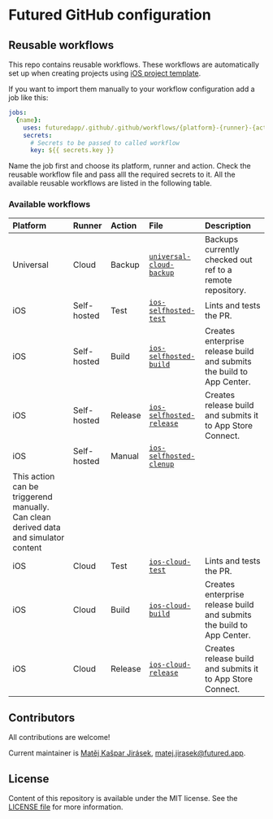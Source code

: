 # Futured GitHub configuration

## Reusable workflows

This repo contains reusable workflows. These workflows are automatically
set up when creating projects using
[iOS project template](https://github.com/futuredapp/iOS-project-template).

If you want to import them manually to your workflow configuration add a job like this:

```yml
jobs:
  {name}:
    uses: futuredapp/.github/.github/workflows/{platform}-{runner}-{action}.yml@main
    secrets:
      # Secrets to be passed to called workflow
      key: ${{ secrets.key }}
```

Name the job first and choose its platform, runner and action.
Check the reusable workflow file and pass alll the required secrets to it.
All the available reusable workflows are listed in the following table.

### Available workflows

|Platform  |Runner      |Action  |File                                                                     |Description                                                           |
|:---------|:-----------|:-------|:------------------------------------------------------------------------|:---------------------------------------------------------------------|
|Universal |Cloud       |Backup  |[`universal-cloud-backup`](.github/workflows/universal-cloud-backup.yml) |Backups currently checked out ref to a remote repository.             |
|iOS       |Self-hosted |Test    |[`ios-selfhosted-test`](.github/workflows/ios-selfhosted-test.yml)       |Lints and tests the PR.                                               |
|iOS       |Self-hosted |Build   |[`ios-selfhosted-build`](.github/workflows/ios-selfhosted-build.yml)     |Creates enterprise release build and submits the build to App Center. |
|iOS       |Self-hosted |Release |[`ios-selfhosted-release`](.github/workflows/ios-selfhosted-release.yml) |Creates release build and submits it to App Store Connect.            |
|iOS       |Self-hosted |Manual |[`ios-selfhosted-clenup`](.github/workflows/ios-selfhosted-cleanup.yml) |
This action can be triggerend manually. Can clean derived data and simulator content            |
|iOS       |Cloud       |Test    |[`ios-cloud-test`](.github/workflows/ios-cloud-test.yml)                 |Lints and tests the PR.                                               |
|iOS       |Cloud       |Build   |[`ios-cloud-build`](.github/workflows/ios-cloud-build.yml)               |Creates enterprise release build and submits the build to App Center. |
|iOS       |Cloud       |Release |[`ios-cloud-release`](.github/workflows/ios-cloud-release.yml)           |Creates release build and submits it to App Store Connect.            |

## Contributors

All contributions are welcome!

Current maintainer is [Matěj Kašpar Jirásek](https://github.com/mkj-is), <matej.jirasek@futured.app>.

## License

Content of this repository is available under the MIT license. See the [LICENSE file](LICENSE) for more information.
